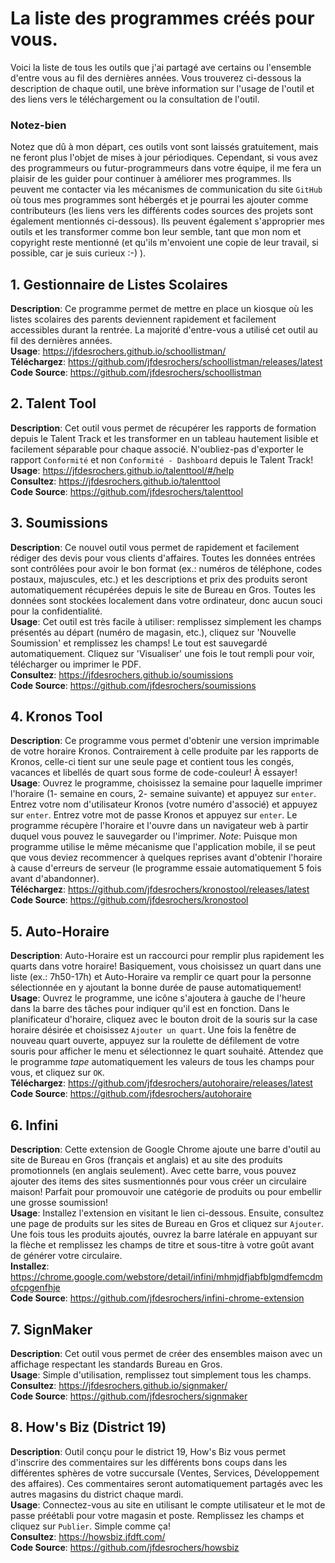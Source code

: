 # **La liste** des programmes créés pour vous.

Voici la liste de tous les outils que j'ai partagé ave certains ou l'ensemble d'entre vous au fil des dernières années. Vous trouverez ci-dessous la description de chaque outil, une brève information sur l'usage de l'outil et des liens vers le téléchargement ou la consultation de l'outil. 

### Notez-bien

Notez que dû à mon départ, ces outils vont sont laissés gratuitement, mais ne feront plus l'objet de mises à jour périodiques. Cependant, si vous avez des programmeurs ou futur-programmeurs dans votre équipe, il me fera un plaisir de les guider pour continuer à améliorer mes programmes. Ils peuvent me contacter via les mécanismes de communication du site `GitHub` où tous mes programmes sont hébergés et je pourrai les ajouter comme contributeurs (les liens vers les différents codes sources des projets sont également mentionnés ci-dessous). Ils peuvent également s'approprier mes outils et les transformer comme bon leur semble, tant que mon nom et copyright reste mentionné (et qu'ils m'envoient une copie de leur travail, si possible, car je suis curieux :-) ).

## 1. Gestionnaire de Listes Scolaires
**Description**: Ce programme permet de mettre en place un kiosque où les listes scolaires des parents deviennent rapidement et facilement accessibles durant la rentrée. La majorité d'entre-vous a utilisé cet outil au fil des dernières années.  
**Usage**: https://jfdesrochers.github.io/schoollistman/  
**Téléchargez**: https://github.com/jfdesrochers/schoollistman/releases/latest  
**Code Source**: https://github.com/jfdesrochers/schoollistman  

## 2. Talent Tool
**Description**: Cet outil vous permet de récupérer les rapports de formation depuis le Talent Track et les transformer en un tableau hautement lisible et facilement séparable pour chaque associé. N'oubliez-pas d'exporter le rapport `Conformité` et non `Conformité - Dashboard` depuis le Talent Track!  
**Usage**: https://jfdesrochers.github.io/talenttool/#/help  
**Consultez**: https://jfdesrochers.github.io/talenttool  
**Code Source**: https://github.com/jfdesrochers/talenttool  

## 3. Soumissions
**Description**: Ce nouvel outil vous permet de rapidement et facilement rédiger des devis pour vous clients d'affaires. Toutes les données entrées sont contrôlées pour avoir le bon format (ex.: numéros de téléphone, codes postaux, majuscules, etc.) et les descriptions et prix des produits seront automatiquement récupérées depuis le site de Bureau en Gros. Toutes les données sont stockées localement dans votre ordinateur, donc aucun souci pour la confidentialité.  
**Usage**: Cet outil est très facile à utiliser: remplissez simplement les champs présentés au départ (numéro de magasin, etc.), cliquez sur 'Nouvelle Soumission' et remplissez les champs! Le tout est sauvegardé automatiquement. Cliquez sur 'Visualiser' une fois le tout rempli pour voir, télécharger ou imprimer le PDF.  
**Consultez**: https://jfdesrochers.github.io/soumissions  
**Code Source**: https://github.com/jfdesrochers/soumissions  

## 4. Kronos Tool
**Description**: Ce programme vous permet d'obtenir une version imprimable de votre horaire Kronos. Contrairement à celle produite par les rapports de Kronos, celle-ci tient sur une seule page et contient tous les congés, vacances et libellés de quart sous forme de code-couleur! À essayer!  
**Usage**: Ouvrez le programme, choisissez la semaine pour laquelle imprimer l'horaire (1- semaine en cours, 2- semaine suivante) et appuyez sur `enter`. Entrez votre nom d'utilisateur Kronos (votre numéro d'associé) et appuyez sur `enter`. Entrez votre mot de passe Kronos et appuyez sur `enter`. Le programme récupère l'horaire et l'ouvre dans un navigateur web à partir duquel vous pouvez le sauvegarder ou l'imprimer. *Note*: Puisque mon programme utilise le même mécanisme que l'application mobile, il se peut que vous deviez recommencer à quelques reprises avant d'obtenir l'horaire à cause d'erreurs de serveur (le programme essaie automatiquement 5 fois avant d'abandonner).  
**Téléchargez**: https://github.com/jfdesrochers/kronostool/releases/latest  
**Code Source**: https://github.com/jfdesrochers/kronostool  

## 5. Auto-Horaire
**Description**: Auto-Horaire est un raccourci pour remplir plus rapidement les quarts dans votre horaire! Basiquement, vous choisissez un quart dans une liste (ex.: 7h50-17h) et Auto-Horaire va remplir ce quart pour la personne sélectionnée en y ajoutant la bonne durée de pause automatiquement!  
**Usage**: Ouvrez le programme, une icône s'ajoutera à gauche de l'heure dans la barre des tâches pour indiquer qu'il est en fonction. Dans le planificateur d'horaire, cliquez avec le bouton droit de la souris sur la case horaire désirée et choisissez `Ajouter un quart`. Une fois la fenêtre de nouveau quart ouverte, appuyez sur la roulette de défilement de votre souris pour afficher le menu et sélectionnez le quart souhaité. Attendez que le programme *tape* automatiquement les valeurs de tous les champs pour vous, et cliquez sur `OK`.  
**Téléchargez**: https://github.com/jfdesrochers/autohoraire/releases/latest  
**Code Source**: https://github.com/jfdesrochers/autohoraire  

## 6. Infini
**Description**: Cette extension de Google Chrome ajoute une barre d'outil au site de Bureau en Gros (français et anglais) et au site des produits promotionnels (en anglais seulement). Avec cette barre, vous pouvez ajouter des items des sites susmentionnés pour vous créer un circulaire maison! Parfait pour promouvoir une catégorie de produits ou pour embellir une grosse soumission!  
**Usage**: Installez l'extension en visitant le lien ci-dessous. Ensuite, consultez une page de produits sur les sites de Bureau en Gros et cliquez sur `Ajouter`. Une fois tous les produits ajoutés, ouvrez la barre latérale en appuyant sur la flèche et remplissez les champs de titre et sous-titre à votre goût avant de générer votre circulaire.  
**Installez**: https://chrome.google.com/webstore/detail/infini/mhmjdfjabfblgmdfemcdmofcpgenfhje  
**Code Source**: https://github.com/jfdesrochers/infini-chrome-extension  

## 7. SignMaker
**Description**: Cet outil vous permet de créer des ensembles maison avec un affichage respectant les standards Bureau en Gros.  
**Usage**: Simple d'utilisation, remplissez tout simplement tous les champs.  
**Consultez**: https://jfdesrochers.github.io/signmaker/  
**Code Source**: https://github.com/jfdesrochers/signmaker  

## 8. How's Biz (District 19)
**Description**: Outil conçu pour le district 19, How's Biz vous permet d'inscrire des commentaires sur les différents bons coups dans les différentes sphères de votre succursale (Ventes, Services, Développement des affaires). Ces commentaires seront automatiquement partagés avec les autres magasins du district chaque mardi.  
**Usage**: Connectez-vous au site en utilisant le compte utilisateur et le mot de passe préétabli pour votre magasin et poste. Remplissez les champs et cliquez sur `Publier`. Simple comme ça!  
**Consultez**: https://howsbiz.jfdft.com/  
**Code Source**: https://github.com/jfdesrochers/howsbiz  

